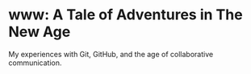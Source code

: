 # www: A Tale of Adventures in The New Age
My experiences with Git, GitHub, and the age of collaborative communication.
